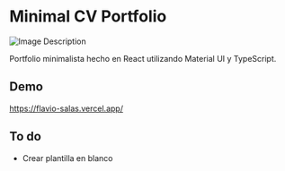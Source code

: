 # Minimal CV Portfolio

![Image Description](https://res.cloudinary.com/dpowqkadm/image/upload/v1737344867/cv_flav_i40w1e.jpg)

Portfolio minimalista hecho en React utilizando Material UI y TypeScript.

## Demo

https://flavio-salas.vercel.app/
## To do

- Crear plantilla en blanco
